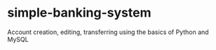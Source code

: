 # simple-banking-system
Account creation, editing, transferring using the basics of Python and MySQL
